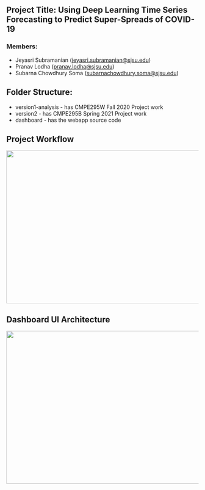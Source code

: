 ## Project Title: Using Deep Learning Time Series Forecasting to Predict Super-Spreads of COVID-19

### Members:
* Jeyasri Subramanian (jeyasri.subramanian@sjsu.edu)
* Pranav Lodha (pranav.lodha@sjsu.edu)
* Subarna Chowdhury Soma (subarnachowdhury.soma@sjsu.edu)

## Folder Structure:
* version1-analysis - has CMPE295W Fall 2020 Project work
* version2 - has CMPE295B Spring 2021 Project work
* dashboard - has the webapp source code


## Project Workflow

<img src="https://github.com/aarsanjani/meansquares/blob/master/version2/images/ProjectWorkflow.png?raw=true" width="1200" height="400">

## Dashboard UI Architecture
<img src="https://github.com/aarsanjani/meansquares/blob/master/version2/images/Streamlit-diagram.png?raw=true" width="800" height="400">

